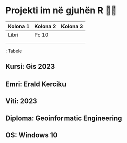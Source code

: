 # Projekti im në gjuhën R 🧑‍💻

| Kolona 1 | Kolona 2 | Kolona 3 |
|----------|----------|----------|
|Libri     | Pc 10    |          |
|          |          |          |
|          |          |          |

: Tabele

## **Kursi**: Gis 2023 

## **Emri**: Erald Kerciku

## **Viti**: 2023

## **Diploma**: Geoinformatic Engineering

## **OS**: Windows 10

